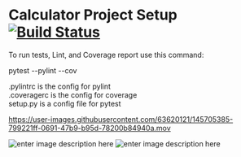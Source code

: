 
# Calculator Project Setup [![Build Status](https://app.travis-ci.com/sz376/calc2.svg?branch=pt2)](https://app.travis-ci.com/sz376/calc2)    
    
To run tests, Lint, and Coverage report use this command:    
    
pytest  --pylint --cov    
    
.pylintrc is the config for pylint    
.coveragerc is the config for coverage    
setup.py is a config file for pytest  


https://user-images.githubusercontent.com/63620121/145705385-799221ff-0691-47b9-b95d-78200b84940a.mov



![enter image description here](https://i.imgur.com/7tJW7uA.png)
![enter image description here](https://i.imgur.com/CI9HdkB.png)
